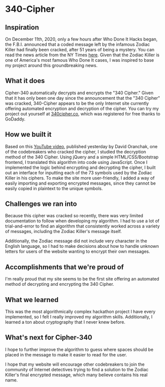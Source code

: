 # 340-Cipher

## Inspiration
On December 11th, 2020, only a few hours after Who Done It Hacks began, the F.B.I. announced that a coded message left by the infamous Zodiac Killer had finally been cracked, after 51 years of being a mystery. You can read the news article from the NY Times [here](https://www.nytimes.com/2020/12/11/us/zodiac-killer-code-broken.html). Given that the Zodiac Killer is one of America's most famous Who Done It cases, I was inspired to base my project around this groundbreaking news.

## What it does
Cipher-340 automatically decrypts and encrypts the "340 Cipher." Given that it has only been one day since the announcement that the "340 Cipher" was cracked, 340-Cipher appears to be the only Internet site currently offering automated encryption and decryption of the cipher. You can try my project out yourself at [340cipher.co](https://340cipher.co/), which was registered for free thanks to GoDaddy.

## How we built it
Based on this [YouTube video](https://www.youtube.com/watch?v=-1oQLPRE21o&ab_channel=DavidOranchak), published yesterday by David Oranchak, one of the codebreakers who cracked the cipher, I studied the decryption method of the 340 Cipher. Using jQuery and a simple HTML/CSS/Bootstrap frontend, I translated this algorithm into code using JavaScript. Once I implemented the logic behind encrypting and decrypting the cipher, I built out an interface for inputting each of the 73 symbols used by the Zodiac Killer in his ciphers. To make the site more user-friendly, I added a way of easily importing and exporting encrypted messages, since they cannot be easily copied in plaintext to the unique symbols.

## Challenges we ran into
Because this cipher was cracked so recently, there was very limited documentation to follow when developing my algorithm. I had to use a lot of trial-and-error to find an algorithm that consistently worked across a variety of messages, including the Zodiac Killer's message itself.

Additionally, the Zodiac message did not include very character in the English language, so I had to make decisions about how to handle unknown letters for users of the website wanting to encrypt their own messages.

## Accomplishments that we're proud of
I'm really proud that my site seems to be the first site offering an automated method of decrypting and encrypting the 340 Cipher. 

## What we learned
This was the most algorithmically complex hackathon project I have every implemented, so I felt I really improved my algorithm skills. Additionally, I learned a ton about cryptography that I never knew before.

## What's next for Cipher-340
I hope to further improve the algorithm to guess where spaces should be placed in the message to make it easier to read for the user. 

I hope that my website will encourage other codebreakers to join the community of Internet detectives trying to find a solution to the Zodiac Killer's final encrypted message, which many believe contains his real name.
